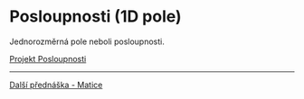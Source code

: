 # Posloupnosti (1D pole)

Jednorozměrná pole neboli posloupnosti.

[Projekt Posloupnosti](https://github.com/PetrVobornik/prednasky/tree/master/ZakladyCs/02-Posloupnosti/Posloupnosti)

---

[Další přednáška - Matice](https://github.com/PetrVobornik/prednasky/tree/master/ZakladyCs/03-Matice)
